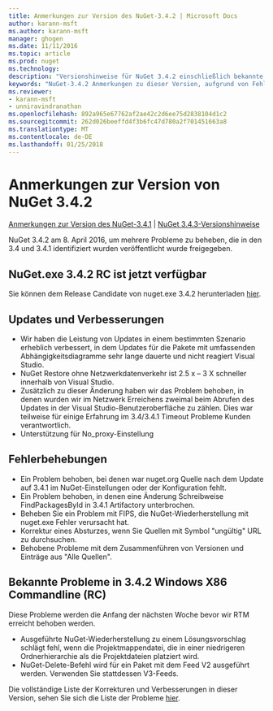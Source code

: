 ```yaml
---
title: Anmerkungen zur Version des NuGet-3.4.2 | Microsoft Docs
author: karann-msft
ms.author: karann-msft
manager: ghogen
ms.date: 11/11/2016
ms.topic: article
ms.prod: nuget
ms.technology: 
description: "Versionshinweise für NuGet 3.4.2 einschließlich bekannte Probleme, Fehlerbehebungen, Funktionen und Archivierung von dcrs Design."
keywords: "NuGet-3.4.2 Anmerkungen zu dieser Version, aufgrund von Fehlerbehebungen, bekannte Probleme, zusätzliche Funktionen, Archivierung von dcrs Design"
ms.reviewer:
- karann-msft
- unniravindranathan
ms.openlocfilehash: 892a965e67762af2ae42c2d6ee75d2838104d1c2
ms.sourcegitcommit: 262d026beeffd4f3b6fc47d780a2f701451663a8
ms.translationtype: MT
ms.contentlocale: de-DE
ms.lasthandoff: 01/25/2018
---
```

# <a name="nuget-342-release-notes"></a>Anmerkungen zur Version von NuGet 3.4.2

[Anmerkungen zur Version des NuGet-3.4.1](../release-notes/nuget-3.4.1.md) | [NuGet 3.4.3-Versionshinweise](../release-notes/nuget-3.4.3.md)

NuGet 3.4.2 am 8. April 2016, um mehrere Probleme zu beheben, die in den 3.4 und 3.4.1 identifiziert wurden veröffentlicht wurde freigegeben.

## <a name="nugetexe-342-rc-is-now-available"></a>NuGet.exe 3.4.2 RC ist jetzt verfügbar

Sie können dem Release Candidate von nuget.exe 3.4.2 herunterladen [hier](https://dist.nuget.org/index.html).

## <a name="updates-and-improvements"></a>Updates und Verbesserungen

* Wir haben die Leistung von Updates in einem bestimmten Szenario erheblich verbessert, in dem Updates für die Pakete mit umfassenden Abhängigkeitsdiagramme sehr lange dauerte und nicht reagiert Visual Studio.
* NuGet Restore ohne Netzwerkdatenverkehr ist 2.5 x – 3 X schneller innerhalb von Visual Studio.
* Zusätzlich zu dieser Änderung haben wir das Problem behoben, in denen wurden wir im Netzwerk Erreichens zweimal beim Abrufen des Updates in der Visual Studio-Benutzeroberfläche zu zählen. Dies war teilweise für einige Erfahrung im 3.4/3.4.1 Timeout Probleme Kunden verantwortlich.
* Unterstützung für No_proxy-Einstellung

## <a name="fixes"></a>Fehlerbehebungen

* Ein Problem behoben, bei denen war nuget.org Quelle nach dem Update auf 3.4.1 im NuGet-Einstellungen oder der Konfiguration fehlt.
* Ein Problem behoben, in denen eine Änderung Schreibweise FindPackagesById in 3.4.1 Artifactory unterbrochen.
* Beheben Sie ein Problem mit FIPS, die NuGet-Wiederherstellung mit nuget.exe Fehler verursacht hat.
* Korrektur eines Absturzes, wenn Sie Quellen mit Symbol "ungültig" URL zu durchsuchen.
* Behobene Probleme mit dem Zusammenführen von Versionen und Einträge aus "Alle Quellen".

## <a name="known-issues-in-342-windows-x86-commandline-rc"></a>Bekannte Probleme in 3.4.2 Windows X86 Commandline (RC)

Diese Probleme werden die Anfang der nächsten Woche bevor wir RTM erreicht behoben werden.

*  Ausgeführte NuGet-Wiederherstellung zu einem Lösungsvorschlag schlägt fehl, wenn die Projektmappendatei, die in einer niedrigeren Ordnerhierarchie als die Projektdateien platziert wird.
*  NuGet-Delete-Befehl wird für ein Paket mit dem Feed V2 ausgeführt werden. Verwenden Sie stattdessen V3-Feeds.


Die vollständige Liste der Korrekturen und Verbesserungen in dieser Version, sehen Sie sich die Liste der Probleme [hier](https://github.com/NuGet/Home/issues?utf8=%E2%9C%93&q=is%3Aissue+milestone%3A3.4.2++is%3Aclosed+).